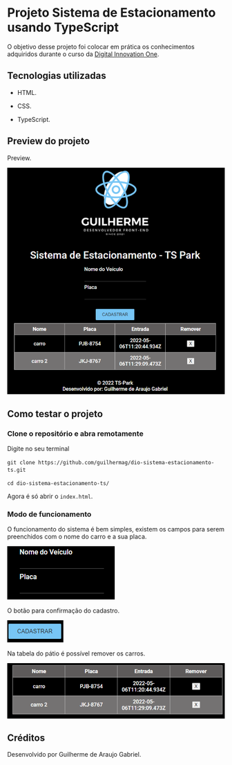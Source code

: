 # Projeto Sistema de Estacionamento usando TypeScript

O objetivo desse projeto foi colocar em prática os conhecimentos adquiridos durante o curso da [Digital Innovation One](https://www.dio.me/).

## Tecnologias utilizadas

- HTML.
  
- CSS.
  
- TypeScript.
  
## Preview do projeto

Preview.

![Preview do projeto](assets/img/preview-projeto.png)

## Como testar o projeto

### Clone o repositório e abra remotamente

Digite no seu terminal

``
git clone https://github.com/guilhermag/dio-sistema-estacionamento-ts.git
``

``
cd dio-sistema-estacionamento-ts/
``

Agora é só abrir o ``index.html``.

### Modo de funcionamento

O funcionamento do sistema é bem simples, existem os campos para serem preenchidos com o nome do carro e a sua placa.

![Input de cadastro](assets/img/preview-projeto__input.png)

O botão para confirmação do cadastro.

![Botão de cadastro](assets/img/preview-projeto__btn.png)

Na tabela do pátio é possível remover os carros.

![Tabela](assets/img/preview-projeto__table.png)

## Créditos

Desenvolvido por Guilherme de Araujo Gabriel.
